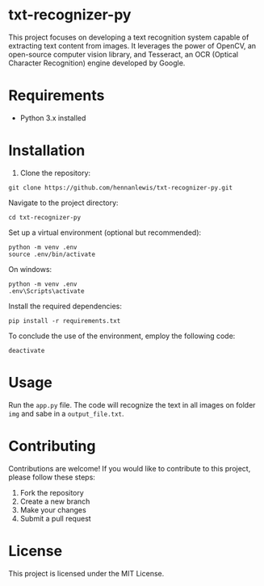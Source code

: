 # txt-recognizer-py
This project focuses on developing a text recognition system capable of extracting text content from images. It leverages the power of OpenCV, an open-source computer vision library, and Tesseract, an OCR (Optical Character Recognition) engine developed by Google.

# Requirements

- Python 3.x installed

# Installation

1. Clone the repository:

```shell
git clone https://github.com/hennanlewis/txt-recognizer-py.git
```

Navigate to the project directory:

```shell
cd txt-recognizer-py
```

Set up a virtual environment (optional but recommended):

```shell
python -m venv .env
source .env/bin/activate
```

On windows:
```shell
python -m venv .env
.env\Scripts\activate
```

Install the required dependencies:
```shell
pip install -r requirements.txt
```

To conclude the use of the environment, employ the following code:

```shell
deactivate
```

# Usage

Run the `app.py` file. The code will recognize the text in all images on folder `img` and sabe in a `output_file.txt`.

# Contributing

Contributions are welcome! If you would like to contribute to this project, please follow these steps:

1. Fork the repository
1. Create a new branch
1. Make your changes
1. Submit a pull request

# License

This project is licensed under the MIT License.
